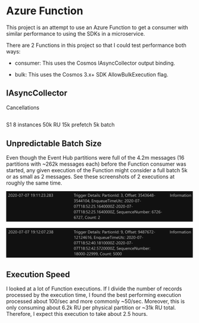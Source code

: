 # Azure Function

This project is an attempt to use an Azure Function to get a consumer with similar performance to using the SDKs in a microservice.

There are 2 Functions in this project so that I could test performance both ways:

* consumer: This uses the Cosmos IAsyncCollector output binding.

* bulk: This uses the Cosmos 3.x+ SDK AllowBulkExecution flag.

## IAsyncCollector

Cancellations

##

S1
8 instances
50k RU
15k prefetch
5k batch

## Unpredictable Batch Size

Even though the Event Hub partitions were full of the 4.2m messages (16 partitions with ~262k messages each) before the Function consumer was started, any given execution of the Function might consider a full batch 5k or as small as 2 messages. See these screenshots of 2 executions at roughly the same time.

![empty](./empty.png)

![full](./full.png)

## Execution Speed

I looked at a lot of Function executions. If I divide the number of records processed by the execution time, I found the best performing execution processed about 100/sec and more commonly ~50/sec. Moreover, this is only consuming about 6.2k RU per physical partition or ~31k RU total. Therefore, I expect this execution to take about 2.5 hours.
